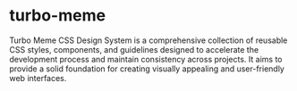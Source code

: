 # turbo-meme
Turbo Meme CSS Design System is a comprehensive collection of reusable CSS styles, components, and guidelines designed to accelerate the development process and maintain consistency across projects. It aims to provide a solid foundation for creating visually appealing and user-friendly web interfaces.

